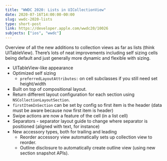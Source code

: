 ```yaml
---
title: "WWDC 2020: Lists in UICollectionView"
date: 2020-07-16T14:00:00-00:00
slug: wwdc-2020-lists
type: short-post
link: https://developer.apple.com/wwdc20/10026
subjects: ["ios", "wwdc"]
---
```


Overview of all the new additions to collection views as far as lists (think UITableView). There’s lots of neat improvements including self sizing cells being default and just generally more dynamic and flexible with sizing.

* UITableView-like appearance
* Optimized self sizing
    * `preferredLayoutAttributes:` on cell subclasses if you still need set height/width
* Built on top of compositional layout.
* Return different layout configuration for each section using `NSCollectionLayoutSection`.
* `firstItemInSection` can be set by config so first item is the header (data must be aware because now first item is header)
* Swipe actions are now a feature of the cell (in a list cell)
* Separators - separator layout guide to change where separator is positioned (aligned with text, for instance)
* New accessory types, both for trailing and leading
    * Reorder accessory view automatically sets up collection view to reorder.
    * Outline disclosure to automatically create outline view (using new section snapshot APIs).